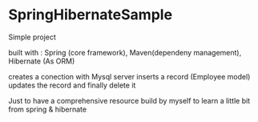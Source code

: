 SpringHibernateSample
=====================


Simple project

  built with : Spring (core framework), Maven(dependeny management), Hibernate (As ORM)
  
  creates a conection with Mysql server inserts a record (Employee model) updates the record and finally delete it
  
  
  Just to have a comprehensive resource build by myself to learn a little bit from spring & hibernate

